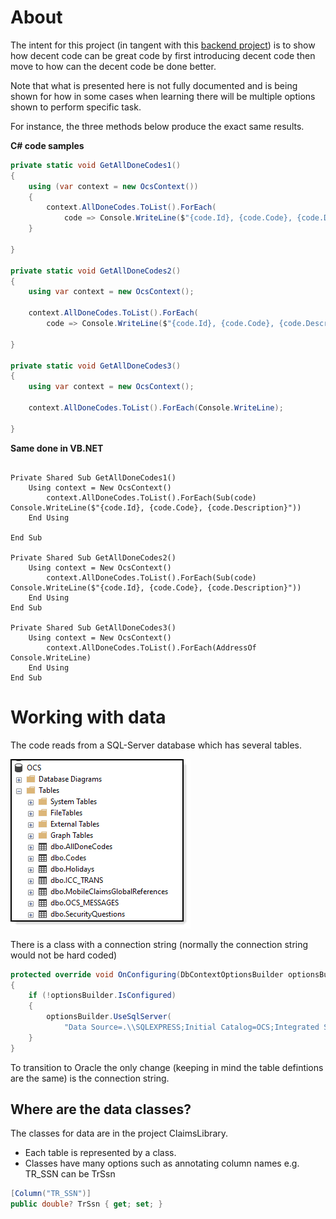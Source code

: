 ﻿# About

The intent for this project (in tangent with this [backend project](https://github.com/karenpayneoregon/forum-questions/tree/master/ClaimsLibrary)) is to show how decent code can be great code by first introducing decent code then move to how can the decent code be done better.

Note that what is presented here is not fully documented and is being shown for how in some cases when learning there will be multiple options shown to perform specific task.

For instance, the three methods below produce the exact same results.

**C# code samples**
```csharp
private static void GetAllDoneCodes1()
{
    using (var context = new OcsContext())
    {
        context.AllDoneCodes.ToList().ForEach(
            code => Console.WriteLine($"{code.Id}, {code.Code}, {code.Description}"));
    }
   
}

private static void GetAllDoneCodes2()
{
    using var context = new OcsContext();

    context.AllDoneCodes.ToList().ForEach(
        code => Console.WriteLine($"{code.Id}, {code.Code}, {code.Description}"));

}

private static void GetAllDoneCodes3()
{
    using var context = new OcsContext();

    context.AllDoneCodes.ToList().ForEach(Console.WriteLine);

}
```

**Same done in VB.NET**

```

Private Shared Sub GetAllDoneCodes1()
    Using context = New OcsContext()
        context.AllDoneCodes.ToList().ForEach(Sub(code) Console.WriteLine($"{code.Id}, {code.Code}, {code.Description}"))
    End Using

End Sub

Private Shared Sub GetAllDoneCodes2()
    Using context = New OcsContext()
        context.AllDoneCodes.ToList().ForEach(Sub(code) Console.WriteLine($"{code.Id}, {code.Code}, {code.Description}"))
    End Using
End Sub

Private Shared Sub GetAllDoneCodes3()
    Using context = New OcsContext()
        context.AllDoneCodes.ToList().ForEach(AddressOf Console.WriteLine)
    End Using
End Sub
```

# Working with data

The code reads from a SQL-Server database which has several tables.

![f1](assets/F1.png)

There is a class with a connection string (normally the connection string would not be hard coded)

```csharp
protected override void OnConfiguring(DbContextOptionsBuilder optionsBuilder)
{
    if (!optionsBuilder.IsConfigured)
    {
        optionsBuilder.UseSqlServer(
            "Data Source=.\\SQLEXPRESS;Initial Catalog=OCS;Integrated Security=True");
    }
}
```

To transition to Oracle the only change (keeping in mind the table defintions are the same) is the connection string.

## Where are the data classes?

The classes for data are in the project ClaimsLibrary.

- Each table is represented by a class.
- Classes have many options such as annotating column names e.g. TR_SSN can be TrSsn

```csharp
[Column("TR_SSN")]
public double? TrSsn { get; set; }
```



